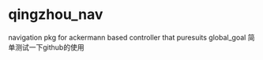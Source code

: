 # qingzhou_nav
navigation pkg for ackermann based controller that puresuits global_goal
简单测试一下github的使用
